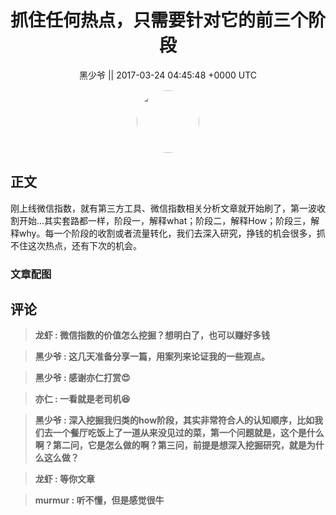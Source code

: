 <h1 align="center">抓住任何热点，只需要针对它的前三个阶段</h1>




<p align="center">
    <a>黑少爷 || 2017-03-24 04:45:48 &#43;0000 UTC</a>
</p>

<div align="center">
    <img src="https://images.zsxq.com/Fkf54q_SIjYeTeg-WNx3zmNQO7R4?e=1590940799&amp;token=kIxbL07-8jAj8w1n4s9zv64FuZZNEATmlU_Vm6zD:i2oMTUQDfFZNx_TkvNBwpZIqJQ8=" width="100" height="100" style="border:1px solid;border-radius:50%; color:#ffffff"/>
</div>




## 正文

<div>
刚上线微信指数，就有第三方工具、微信指数相关分析文章就开始刷了，第一波收割开始...其实套路都一样，阶段一，解释what；阶段二，解释How；阶段三，解释why。每一个阶段的收割或者流量转化，我们去深入研究，挣钱的机会很多，抓不住这次热点，还有下次的机会。
</div>

### 文章配图

<div class="image" align="center">

</div>


## 评论

<div align="left">
<div>

<blockquote >
<span> <strong>龙虾 : 微信指数的价值怎么挖掘？想明白了，也可以赚好多钱 </strong></span>
</blockquote>

<blockquote >
<span> <strong>黑少爷 : 这几天准备分享一篇，用案列来论证我的一些观点。 </strong></span>
</blockquote>

<blockquote >
<span> <strong>黑少爷 : 感谢亦仁打赏😍 </strong></span>
</blockquote>

<blockquote >
<span> <strong>亦仁 : 一看就是老司机😆 </strong></span>
</blockquote>

<blockquote >
<span> <strong>黑少爷 : 深入挖掘我归类的how阶段，其实非常符合人的认知顺序，比如我们去一个餐厅吃饭上了一道从来没见过的菜，第一个问题就是，这个是什么啊？第二问，它是怎么做的啊？第三问，前提是想深入挖掘研究，就是为什么这么做？ </strong></span>
</blockquote>

<blockquote >
<span> <strong>龙虾 : 等你文章 </strong></span>
</blockquote>

<blockquote >
<span> <strong>murmur : 听不懂，但是感觉很牛 </strong></span>
</blockquote>

</div>
</div>
